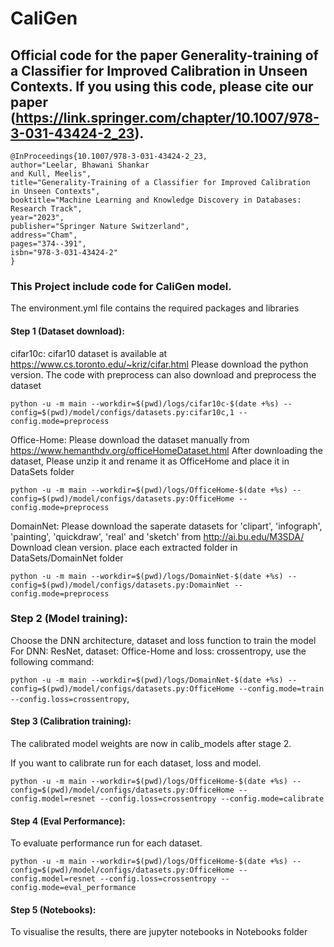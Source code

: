 # CaliGen
## Official code for the paper Generality-training of a Classifier for Improved Calibration in Unseen Contexts. If you using this code, please cite our paper (https://link.springer.com/chapter/10.1007/978-3-031-43424-2_23).
```
@InProceedings{10.1007/978-3-031-43424-2_23,
author="Leelar, Bhawani Shankar
and Kull, Meelis",
title="Generality-Training of a Classifier for Improved Calibration in Unseen Contexts",
booktitle="Machine Learning and Knowledge Discovery in Databases: Research Track",
year="2023",
publisher="Springer Nature Switzerland",
address="Cham",
pages="374--391",
isbn="978-3-031-43424-2"
}
```


### This Project include code for CaliGen model.

The environment.yml file contains the required packages and libraries

#### Step 1 (Dataset download):

cifar10c:
cifar10 dataset is available at https://www.cs.toronto.edu/~kriz/cifar.html
Please download the python version.
The code with preprocess can also download and preprocess the dataset

```python -u -m main --workdir=$(pwd)/logs/cifar10c-$(date +%s) --config=$(pwd)/model/configs/datasets.py:cifar10c,1 --config.mode=preprocess```

Office-Home:
Please download the dataset manually from https://www.hemanthdv.org/officeHomeDataset.html
After downloading the dataset, Please unzip it and rename it as OfficeHome and place it in DataSets folder

```python -u -m main --workdir=$(pwd)/logs/OfficeHome-$(date +%s) --config=$(pwd)/model/configs/datasets.py:OfficeHome --config.mode=preprocess```

DomainNet:
Please download the saperate datasets for 'clipart', 'infograph', 'painting', 'quickdraw', 'real' and 'sketch'
from http://ai.bu.edu/M3SDA/
Download clean version.
place each extracted folder in DataSets/DomainNet folder

```python -u -m main --workdir=$(pwd)/logs/DomainNet-$(date +%s) --config=$(pwd)/model/configs/datasets.py:DomainNet --config.mode=preprocess```

### Step 2 (Model training):
Choose the DNN architecture, dataset and loss function to train the model
For DNN: ResNet, dataset: Office-Home and loss: crossentropy, use the following command:

```python -u -m main --workdir=$(pwd)/logs/DomainNet-$(date +%s) --config=$(pwd)/model/configs/datasets.py:OfficeHome --config.mode=train --config.loss=crossentropy```,

#### Step 3 (Calibration training):
The calibrated model weights are now in calib_models after stage 2.

If you want to calibrate run for each dataset, loss and model.

```python -u -m main --workdir=$(pwd)/logs/OfficeHome-$(date +%s) --config=$(pwd)/model/configs/datasets.py:OfficeHome --config.model=resnet --config.loss=crossentropy --config.mode=calibrate```


#### Step 4 (Eval Performance):
To evaluate performance run for each dataset.

```python -u -m main --workdir=$(pwd)/logs/OfficeHome-$(date +%s) --config=$(pwd)/model/configs/datasets.py:OfficeHome --config.model=resnet --config.loss=crossentropy --config.mode=eval_performance```


#### Step 5 (Notebooks):
To visualise the results, there are jupyter notebooks in Notebooks folder
